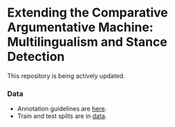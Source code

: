 # Extending the Comparative Argumentative Machine: Multilingualism and Stance Detection

This repository is being actively updated.

### Data
* Annotation guidelines are [here](https://github.com/webis-de/ratio24-multilingual-cam/tree/main/data/guidelines).
* Train and test splits are in [data](data).
